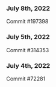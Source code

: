 ### July 8th, 2022

Commit #197398

### July 5th, 2022

Commit #314353


### July 4th, 2022

Commit #72281
